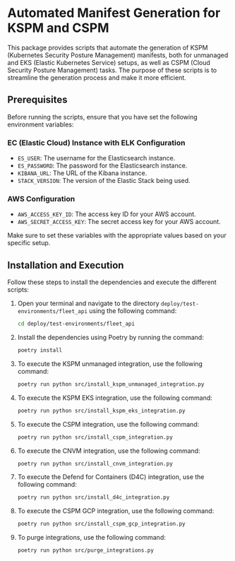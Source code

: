# Automated Manifest Generation for KSPM and CSPM

This package provides scripts that automate the generation of KSPM (Kubernetes Security Posture Management) manifests, both for unmanaged and EKS (Elastic Kubernetes Service) setups, as well as CSPM (Cloud Security Posture Management) tasks. The purpose of these scripts is to streamline the generation process and make it more efficient.

## Prerequisites

Before running the scripts, ensure that you have set the following environment variables:

### EC (Elastic Cloud) Instance with ELK Configuration

- `ES_USER`: The username for the Elasticsearch instance.
- `ES_PASSWORD`: The password for the Elasticsearch instance.
- `KIBANA_URL`: The URL of the Kibana instance.
- `STACK_VERSION`: The version of the Elastic Stack being used.

### AWS Configuration

- `AWS_ACCESS_KEY_ID`: The access key ID for your AWS account.
- `AWS_SECRET_ACCESS_KEY`: The secret access key for your AWS account.

Make sure to set these variables with the appropriate values based on your specific setup.

## Installation and Execution

Follow these steps to install the dependencies and execute the different scripts:

1. Open your terminal and navigate to the directory `deploy/test-environments/fleet_api` using the following command:

    ```bash
    cd deploy/test-environments/fleet_api
    ```

2. Install the dependencies using Poetry by running the command:

    ``` bash
    poetry install
    ```

3. To execute the KSPM unmanaged integration, use the following command:

    ``` bash
    poetry run python src/install_kspm_unmanaged_integration.py
    ```

4. To execute the KSPM EKS integration, use the following command:

    ``` bash
    poetry run python src/install_kspm_eks_integration.py
    ```

5. To execute the CSPM integration, use the following command:

    ``` bash
    poetry run python src/install_cspm_integration.py
    ```

6. To execute the CNVM integration, use the following command:

    ``` bash
    poetry run python src/install_cnvm_integration.py
    ```

7. To execute the Defend for Containers (D4C) integration, use the following command:

    ``` bash
    poetry run python src/install_d4c_integration.py
    ```

8. To execute the CSPM GCP integration, use the following command:

    ``` bash
    poetry run python src/install_cspm_gcp_integration.py
    ```

9. To purge integrations, use the following command:

    ``` bash
    poetry run python src/purge_integrations.py
    ```

